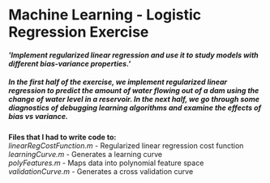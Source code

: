 # Machine Learning - Logistic Regression Exercise

#### <em>'Implement regularized linear regression and use it to study models with different bias-variance properties.'<br>
  
##### In the first half of the exercise, we implement regularized linear regression to predict the amount of water flowing out of a dam using the change of water level in a reservoir. In the next half, we go through some diagnostics of debugging learning algorithms and examine the effects of bias vs variance.</em>

<strong>Files that I had to write code to:</strong><br>
<em>linearRegCostFunction.m</em></strong> - Regularized linear regression cost function<br>
<em>learningCurve.m</em></strong> - Generates a learning curve<br>
<em>polyFeatures.m</em></strong> - Maps data into polynomial feature space<br>
<em>validationCurve.m</em></strong> - Generates a cross validation curve<br>
